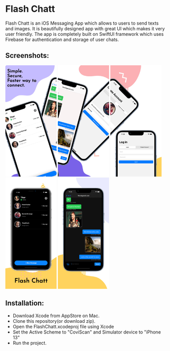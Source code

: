 # Flash Chatt


Flash Chatt is an iOS Messaging App which allows to users to send texts and images. It is beautifully designed app with great UI which makes it very user friendly. 
The app is completely built on SwiftUI framework which uses Firebase for authentication and storage of user chats. 

## Screenshots:

<p float="left">
  <img src="Snapshots/image1.jpeg" width="160" />
  <img src="Snapshots/image2.jpeg" width="160" />
  <img src="Snapshots/image3.jpeg" width="160" />
  <img src="Snapshots/image4.jpeg" width="160" />
  <img src="Snapshots/image5.jpeg" width="160" />
</p>

## Installation:
- Download Xcode from AppStore on Mac. 
- Clone this repository(or download zip). 
- Open the FlashChatt.xcodeproj file using Xcode
- Set the Active Scheme to "CoviScan" and Simulator device to "iPhone 13"
- Run the project.
